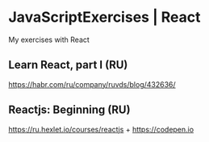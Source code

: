 # JavaScriptExercises | React
My exercises with React

## Learn React, part I (RU)
https://habr.com/ru/company/ruvds/blog/432636/

## Reactjs: Beginning (RU)
https://ru.hexlet.io/courses/reactjs + https://codepen.io